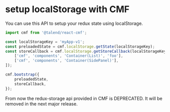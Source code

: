 # setup localStorage with CMF

You can use this API to setup your redux state using localStorage.

```javascript
import cmf from '@talend/react-cmf';

const localStorageKey = 'myApp-v1';
const preloadedState = cmf.localStorage.getState(localStorageKey);
const storeCallback = cmf.localStorage.getStoreCallback(localStorageKey, [
    ['cmf', 'components', 'Container(List)', 'foo'],
    ['cmf', 'components', 'Container(SidePanel)'],
]);

cmf.bootstrap({
    preloadedState,
    storeCallback,
});
```

From now the redux-storage api provided in CMF is DEPRECATED.
It will be removed in the next major release.
